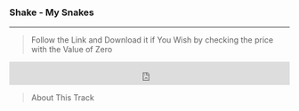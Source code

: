### Shake - My Snakes

***

> Follow the Link and Download it if You Wish by checking the price with the Value of Zero

<iframe style="border: 0; width: 100%; height: 42px;" src="https://bandcamp.com/EmbeddedPlayer/album=1808670041/size=small/bgcol=333333/linkcol=2ebd35/track=522276464/transparent=true/" seamless><a href="http://odicforcesounds.bandcamp.com/album/visions-of-thor-m-s-n">Visions of Thor - Mỹ Sơn by Odicforcesounds</a></iframe>

> About This Track